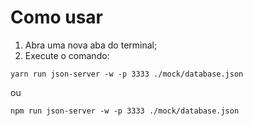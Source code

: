 # Como usar

1. Abra uma nova aba do terminal;
2. Execute o comando: 
```
yarn run json-server -w -p 3333 ./mock/database.json
``` 
ou 
```
npm run json-server -w -p 3333 ./mock/database.json
```